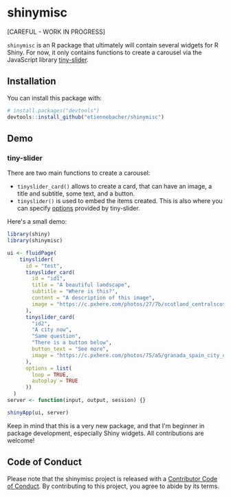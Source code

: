 # shinymisc

[CAREFUL - WORK IN PROGRESS]

`shinymisc` is an R package that ultimately will contain several widgets for R Shiny. For now, it only contains functions to create a carousel via the JavaScript library [tiny-slider](https://github.com/ganlanyuan/tiny-slider).

## Installation 

You can install this package with:

```r
# install.packages("devtools")
devtools::install_github("etiennebacher/shinymisc")
```

## Demo

### tiny-slider

There are two main functions to create a carousel:
* `tinyslider_card()` allows to create a card, that can have an image, a title and subtitle, some text, and a button.
* `tinyslider()` is used to embed the items created. This is also where you can specify [options](https://github.com/ganlanyuan/tiny-slider#options) provided by tiny-slider.

Here's a small demo:

```r
library(shiny)
library(shinymisc)

ui <- fluidPage(
    tinyslider(
      id = "test",
      tinyslider_card(
        id = "id1",
        title = "A beautiful landscape",
        subtitle = "Where is this?",
        content = "A description of this image",
        image = "https://c.pxhere.com/photos/27/7b/scotland_centralscotland_benmore_stobbinnein_crianlarich_scotspine_mountains_landscape-267332.jpg!d"
      ),
      tinyslider_card(
        "id2",
        "A city now",
        "Same question",
        "There is a button below",
        button_text = "See more",
        image = "https://c.pxhere.com/photos/75/a5/granada_spain_city_urban_buildings_architecture_houses_homes-1122666.jpg!d"
      ),
      options = list(
        loop = TRUE,
        autoplay = TRUE
      ))
  )
server <- function(input, output, session) {}

shinyApp(ui, server)
```

Keep in mind that this is a very new package, and that I'm beginner in package development, especially Shiny widgets. All contributions are welcome!

## Code of Conduct
  
Please note that the shinymisc project is released with a [Contributor Code of Conduct](https://contributor-covenant.org/version/2/0/CODE_OF_CONDUCT.html). By contributing to this project, you agree to abide by its terms.

